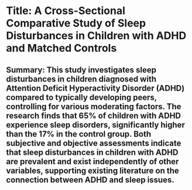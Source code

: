 # Title: A Cross-Sectional Comparative Study of Sleep Disturbances in Children with ADHD and Matched Controls

## Summary: This study investigates sleep disturbances in children diagnosed with Attention Deficit Hyperactivity Disorder (ADHD) compared to typically developing peers, controlling for various moderating factors. The research finds that 65% of children with ADHD experience sleep disorders, significantly higher than the 17% in the control group. Both subjective and objective assessments indicate that sleep disturbances in children with ADHD are prevalent and exist independently of other variables, supporting existing literature on the connection between ADHD and sleep issues.